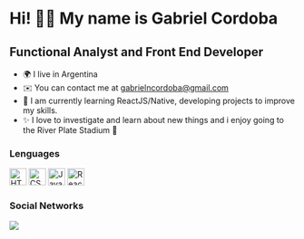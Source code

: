 Hi! 👋🏻 My name is Gabriel Cordoba
====================================

Functional Analyst and Front End Developer
--------------------------------------

* 🌍 I live in Argentina
* ✉️ You can contact me at [gabrielncordoba@gmail.com](mailto:gabrielncordoba@gmail.com)[](mailto:gabrielncordoba@gmail.com)
* 🧠 I am currently learning ReactJS/Native, developing projects to improve my skills.
* ✨ I love to investigate and learn about new things and i enjoy going to the River Plate Stadium 🐔


### Lenguages 
<a href="https://developer.mozilla.org/en-US/docs/Glossary/HTML5" target="_blank" rel="noreferrer"><img src="https://raw.githubusercontent.com/danielcranney/readme-generator/main/public/icons/skills/html5-colored.svg" width="30" height="30" alt="HTML5" /></a>
<a href="https://www.w3.org/TR/CSS/#css" target="_blank" rel="noreferrer"><img src="https://raw.githubusercontent.com/danielcranney/readme-generator/main/public/icons/skills/css3-colored.svg" width="30" height="30" alt="CSS3" /></a>
<a href="https://developer.mozilla.org/en-US/docs/Web/JavaScript" target="_blank" rel="noreferrer"><img src="https://raw.githubusercontent.com/danielcranney/readme-generator/main/public/icons/skills/javascript-colored.svg" width="30" height="30" alt="JavaScript" /></a>
<a href="https://reactjs.org/" target="_blank" rel="noreferrer"><img src="https://raw.githubusercontent.com/danielcranney/readme-generator/main/public/icons/skills/react-colored.svg" width="30" height="30" alt="React" /></a>

### Social Networks
<a href="https://www. linkedin.com/in/ngabrielcordoba" target="_blank" rel="noreferrer"><img src="https://raw.githubusercontent.com/danielcranney/readme-generator/main/public/icons/socials/linkedin. svg" ancho="32" altura="32" />
